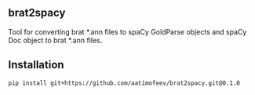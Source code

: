 ## brat2spacy
Tool for converting brat *.ann files to spaCy GoldParse objects and spaCy Doc object to brat *.ann files.

## Installation
```
pip install git+https://github.com/aatimofeev/brat2spacy.git@0.1.0
```